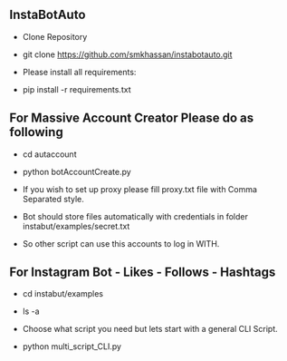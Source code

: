 ## InstaBotAuto

- Clone Repository
- git clone https://github.com/smkhassan/instabotauto.git

- Please install all requirements:

- pip install -r requirements.txt

## For Massive Account Creator Please do as following
- cd autaccount

- python botAccountCreate.py

- If you wish to set up proxy please fill proxy.txt file with Comma Separated style.

- Bot should store files automatically with credentials in folder instabut/examples/secret.txt

- So other script can use this accounts to log in WITH.

## For Instagram Bot - Likes - Follows - Hashtags
- cd instabut/examples

- ls -a

- Choose what script you need but lets start with a general CLI Script.

- python multi_script_CLI.py
